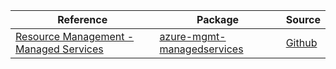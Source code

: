 | Reference | Package | Source |
|---|---|---|
|[Resource Management - Managed Services](mgmt-managedservices-readme.md)|[azure-mgmt-managedservices](https://pypi.org/project/azure-mgmt-managedservices)|[Github](https://github.com/Azure/azure-sdk-for-python)|

